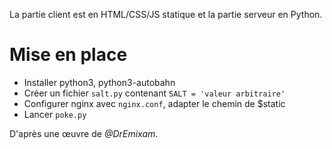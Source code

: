 La partie client est en HTML/CSS/JS statique et la partie serveur en Python.

# Mise en place

* Installer python3, python3-autobahn
* Créer un fichier `salt.py` contenant `SALT = 'valeur arbitraire'`
* Configurer nginx avec `nginx.conf`, adapter le chemin de $static
* Lancer `poke.py`

D'après une œuvre de *@DrEmixam*.
